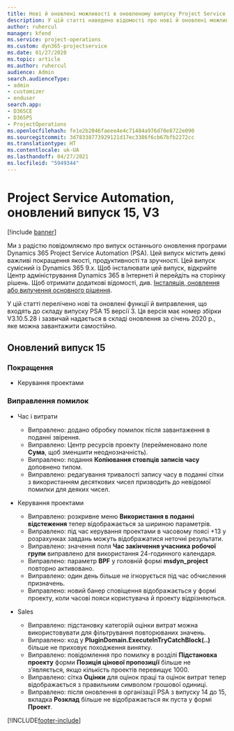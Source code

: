```yaml
---
title: Нові й оновлені можливості в оновленому випуску Project Service Automation 15 версії 3
description: У цій статті наведено відомості про нові й оновлені можливості Project Service Automation 15 версії 3.
author: ruhercul
manager: kfend
ms.service: project-operations
ms.custom: dyn365-projectservice
ms.date: 01/27/2020
ms.topic: article
ms.author: ruhercul
audience: Admin
search.audienceType:
- admin
- customizer
- enduser
search.app:
- D365CE
- D365PS
- ProjectOperations
ms.openlocfilehash: fe1e2b2046faeee4e4c71484a976d70e8722e090
ms.sourcegitcommit: 3d78338773929121d17ec3386f6cb67bfb2272cc
ms.translationtype: HT
ms.contentlocale: uk-UA
ms.lasthandoff: 04/27/2021
ms.locfileid: "5949344"
---
```

# <a name="project-service-automation-update-release-15-v3"></a>Project Service Automation, оновлений випуск 15, V3

[!include [banner](../includes/psa-now-project-operations.md)]

Ми з радістю повідомляємо про випуск останнього оновлення програми Dynamics 365 Project Service Automation (PSA). Цей випуск містить деякі важливі покращення якості, продуктивності та зручності. Цей випуск сумісний із Dynamics 365 9.x. Щоб інсталювати цей випуск, відкрийте Центр адміністрування Dynamics 365 в Інтернеті й перейдіть на сторінку рішень. Щоб отримати додаткові відомості, див. [Інсталяція, оновлення або вилучення основного рішення](/power-platform/admin/install-remove-preferred-solution).

У цій статті перелічено нові та оновлені функції й виправлення, що входять до складу випуску PSA 15 версії 3. Ця версія має номер збірки V3.10.5.28 і зазвичай надається в складі оновлення за січень 2020 р., яке можна завантажити самостійно.

## <a name="update-release-15"></a>Оновлений випуск 15 

### <a name="enhancements"></a>Покращення

- Керування проектами

### <a name="bug-fixes"></a>Виправлення помилок

- Час і витрати

  - Виправлено: додано обробку помилок після завантаження в поданні звірення.
  - Виправлено: Центр ресурсів проекту (перейменовано поле **Сума**, щоб зменшити неоднозначність).
  - Виправлено: подання **Копіювання стовпців записів часу** доповнено типом.
  - Виправлено: редагування тривалості запису часу в поданні сітки з використанням десяткових чисел призводить до невідомої помилки для деяких чисел.

- Керування проектами

  - Виправлено: розкривне меню **Використання в поданні відстеження** тепер відображається за шириною параметрів.
  - Виправлено: під час керування проектами в часовому поясі +13 у розрахунках завдань можуть відображатися неточні результати.
  - Виправлено: значення поля **Час закінчення учасника робочої групи** виправлено для використання 24-годинного календаря.
  - Виправлено: параметр **BPF** у головній формі **msdyn_project** повторно активовано.
  - Виправлено: один день більше не ігнорується під час обчислення призначень.
  - Виправлено: новий банер сповіщення відображається у формі проекту, коли часові пояси користувача й проекту відрізняються.

- Sales

  - Виправлено: підстановку категорій оцінки витрат можна використовувати для фільтрування повторюваних значень.
  - Виправлено: код у **PluginDomain.ExecuteInTryCatchBlock(..)** більше не приховує походження винятку.
  - Виправлено: повідомлення про помилку в розділі **Підстановка проекту** форми **Позиція цінової пропозиції** більше не з’являється, якщо кількість проектів перевищує 1000.
  - Виправлено: сітка **Оцінки** для оцінок праці та оцінок витрат тепер відображається з правильним символом грошової одиниці.
  - Виправлено: після оновлення в організації PSA з випуску 14 до 15, вкладка **Розклад** більше не відображається як пуста у формі **Проект**.


[!INCLUDE[footer-include](../includes/footer-banner.md)]